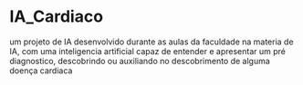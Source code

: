 # IA_Cardiaco
 um projeto de IA desenvolvido durante as aulas da faculdade na materia de IA, com uma inteligencia artificial capaz de entender e apresentar um pré diagnostico, descobrindo ou auxiliando no descobrimento de alguma doença cardiaca
